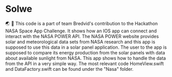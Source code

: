 # Solwe

🌏 💫 This code is a part of team Bredvid's contribution to the Hackathon NASA Space App Challenge. It shows how an IOS app can connect and interact with the NASA POWER API. The NASA POWER website provides solar and meteorological data sets from NASA research and this app is supposed to use this data in a solar panel application. The user to the app is supposed to compare its energy production from the solar panels with data about available sunlight from NASA. This app shows how to handle the data from the API in a very simple way. The most relevant code HomeView.swift and DataFactory.swift can be found under the "Nasa" folder. 
